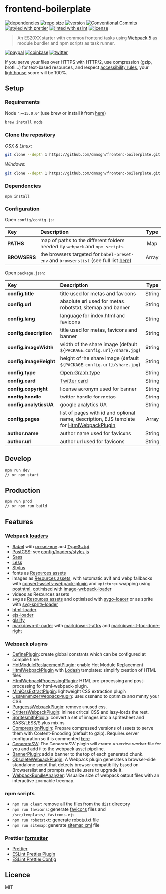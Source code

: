 # frontend-boilerplate

[![dependencies](https://img.shields.io/librariesio/release/npm/frontend-boilerplate)](https://github.com/dmnsgn/frontend-boilerplate/blob/main/package.json)
[![repo size](https://img.shields.io/github/repo-size/dmnsgn/frontend-boilerplate)](https://github.com/dmnsgn/frontend-boilerplate)
[![version](https://img.shields.io/github/package-json/v/dmnsgn/frontend-boilerplate/master)](https://github.com/dmnsgn/frontend-boilerplate/blob/master/package.json)
[![Conventional Commits](https://img.shields.io/badge/Conventional%20Commits-1.0.0-fa6673.svg)](https://conventionalcommits.org)
[![styled with prettier](https://img.shields.io/badge/styled_with-Prettier-f8bc45.svg?logo=prettier)](https://github.com/prettier/prettier)
[![linted with eslint](https://img.shields.io/badge/linted_with-ES_Lint-4B32C3.svg?logo=eslint)](https://github.com/eslint/eslint)
[![license](https://img.shields.io/github/license/dmnsgn/frontend-boilerplate)](https://github.com/dmnsgn/frontend-boilerplate/blob/main/LICENSE.md)

> An ES20XX starter with common frontend tasks using [Webpack 5](https://webpack.js.org/) as module bundler and npm scripts as task runner.

[![paypal](https://img.shields.io/badge/donate-paypal-informational?logo=paypal)](https://paypal.me/dmnsgn)
[![coinbase](https://img.shields.io/badge/donate-coinbase-informational?logo=coinbase)](https://commerce.coinbase.com/checkout/56cbdf28-e323-48d8-9c98-7019e72c97f3)
[![twitter](https://img.shields.io/twitter/follow/dmnsgn?style=social)](https://twitter.com/dmnsgn)

If you serve your files over HTTPS with HTTP/2, use compression (gzip, brotli...) for text-based resources, and respect [accessibility rules](https://developers.google.com/web/fundamentals/accessibility/), your [lighthouse](https://developers.google.com/web/tools/lighthouse/) score will be 100%.

## Setup

### Requirements

Node `">=15.0.0"` (use brew or install it from [here](http://nodejs.org/download/))

```bash
brew install node
```

### Clone the repository

_OSX & Linux_:

```bash
git clone --depth 1 https://github.com/dmnsgn/frontend-boilerplate.git && cd frontend-boilerplate && rm -rf .git && git init
```

_Windows_:

```bash
git clone --depth 1 https://github.com/dmnsgn/frontend-boilerplate.git && cd frontend-boilerplate && rd /s /q .git && git init
```

### Dependencies

```bash
npm install
```

### Configuration

Open `config/config.js`:

| Key          | Description                                                                                                                | Type  |
| :----------- | :------------------------------------------------------------------------------------------------------------------------- | :---: |
| **PATHS**    | map of paths to the different folders needed by `webpack` and `npm scripts`                                                |  Map  |
| **BROWSERS** | the browsers targeted for `babel-preset-env` and `browserslist` (see full list [here](https://github.com/ai/browserslist)) | Array |

Open `package.json`:

| Key                    | Description                                                                                                                                     |  Type  |
| :--------------------- | :---------------------------------------------------------------------------------------------------------------------------------------------- | :----: |
| **config.title**       | title used for metas and favicons                                                                                                               | String |
| **config.url**         | absolute url used for metas, robotstxt, sitemap and banner                                                                                      | String |
| **config.lang**        | language for index.html and favicons                                                                                                            | String |
| **config.description** | title used for metas, favicons and banner                                                                                                       | String |
| **config.imageWidth**  | width of the share image (default `${PACKAGE.config.url}/share.jpg`)                                                                            | String |
| **config.imageHeight** | height of the share image (default `${PACKAGE.config.url}/share.jpg`)                                                                           | String |
| **config.type**        | [Open Graph type](https://ogp.me/#types)                                                                                                        | String |
| **config.card**        | [Twitter card](https://developer.twitter.com/en/docs/twitter-for-websites/cards/guides/getting-started)                                         | String |
| **config.copyright**   | license acronym used for banner                                                                                                                 | String |
| **config.handle**      | twitter handle for metas                                                                                                                        | String |
| **config.analyticsUA** | google analytics UA                                                                                                                             | String |
| **config.pages**       | list of pages with id and optional name, description, EJS template for [HtmlWebpackPlugin](https://webpack.js.org/plugins/html-webpack-plugin/) | Array  |
| **author.name**        | author name used for favicons                                                                                                                   | String |
| **author.url**         | author url used for favicons                                                                                                                    | String |

## Develop

```bash
npm run dev
// or npm start
```

## Production

```bash
npm run prod
// or npm run build
```

## Features

### Webpack [loaders](https://webpack.js.org/loaders/)

- [Babel](https://babeljs.io/) with [preset-env](https://github.com/babel/babel/tree/master/packages/babel-preset-env) and [TypeScript](https://github.com/babel/babel/tree/master/packages/babel-preset-typescript)
- [PostCSS](https://github.com/postcss/postcss): see [config/loaders/styles.js](./config/loaders/styles.js)
- [Sass](http://sass-lang.com/)
- [Less](http://lesscss.org/)
- [Stylus](http://stylus-lang.com/)
- fonts as [Resources assets](https://webpack.js.org/guides/asset-modules/#resource-assets)
- images as [Resources assets](https://webpack.js.org/guides/asset-modules/#resource-assets), with automatic avif and webp fallbacks with [convert-assets-webpack-plugin](https://github.com/dmnsgn/convert-assets-webpack-plugin/) and `<picture>` wrapping using [posthtml](https://posthtml.org/), optimised with [image-webpack-loader](https://github.com/tcoopman/image-webpack-loader)
- videos as [Resources assets](https://webpack.js.org/guides/asset-modules/#resource-assets)
- svg as [Resources assets](https://webpack.js.org/guides/asset-modules/#resource-assets) and optimised with [svgo-loader](https://github.com/rpominov/svgo-loader) or as sprite with [svg-sprite-loader](https://github.com/JetBrains/svg-sprite-loader)
- [html-loader](https://github.com/webpack-contrib/html-loader)
- [ejs-loader](https://github.com/okonet/ejs-loader)
- [glslify](https://github.com/stackgl/glslify)
- [markdown-it-loader](https://github.com/unindented/markdown-it-loader) with [markdown-it-attrs](https://github.com/arve0/markdown-it-attrs) and [markdown-it-toc-done-right](https://github.com/nagaozen/markdown-it-toc-done-right)

### Webpack [plugins](https://webpack.js.org/plugins/)

- [DefinePlugin](https://webpack.js.org/plugins/define-plugin/): create global constants which can be configured at compile time
- [HotModuleReplacementPlugin](https://webpack.js.org/plugins/hot-module-replacement-plugin/): enable Hot Module Replacement
- [HtmlWebpackPlugin](https://webpack.js.org/plugins/html-webpack-plugin/) with [Lodash](https://lodash.com/docs/4.17.5#template) templates: simplify creation of HTML files
- [HtmlWebpackProcessingPlugin](https://github.com/haoliangyu/html-webpack-processing-plugin#readme): HTML pre-processing and post-processing for html-webpack-plugin.
- [MiniCssExtractPlugin](https://webpack.js.org/plugins/mini-css-extract-plugin/): lightweight CSS extraction plugin
- [CssMinimizerWebpackPlugin](https://webpack.js.org/plugins/css-minimizer-webpack-plugin/): uses cssnano to optimize and minify your CSS.
- [PurgecssWebpackPlugin](https://github.com/FullHuman/purgecss/tree/master/packages/purgecss-webpack-plugin): remove unused css.
- [CrittersWebpackPlugin](https://github.com/GoogleChromeLabs/critters): inlines critical CSS and lazy-loads the rest.
- [SpritesmithPlugin](https://github.com/mixtur/webpack-spritesmith): convert a set of images into a spritesheet and SASS/LESS/Stylus mixins
- [CompressionPlugin](https://github.com/webpack-contrib/compression-webpack-plugin): Prepare compressed versions of assets to serve them with Content-Encoding (default to gzip). Requires server configuration so it is commented [here](./config/plugins.js)
- [GenerateSW](https://developers.google.com/web/tools/workbox/modules/workbox-webpack-plugin): The GenerateSW plugin will create a service worker file for you and add it to the webpack asset pipeline.
- [BannerPlugin](https://webpack.js.org/plugins/banner-plugin/): add a banner to the top of each generated chunk.
- [ObsoleteWebpackPlugin](https://github.com/ElemeFE/obsolete-webpack-plugin): A Webpack plugin generates a browser-side standalone script that detects browser compatibility based on Browserslist and prompts website users to upgrade it.
- [WebpackBundleAnalyzer](https://github.com/webpack-contrib/webpack-bundle-analyzer): Visualize size of webpack output files with an interactive zoomable treemap.

### npm scripts

- `npm run clean`: remove all the files from the `dist` directory
- `npm run favicons`: generate [favicons](https://github.com/evilebottnawi/favicons) files and `/src/templates/_favicons.ejs`
- `npm run robotstxt`: generate [robots.txt](https://github.com/itgalaxy/generate-robotstxt) file
- `npm run sitemap`: generate [sitemap.xml](https://github.com/ekalinin/sitemap.js) file

### Prettier [formatter](https://github.com/prettier/prettier)

- [Prettier](https://github.com/prettier/prettier)
- [ESLint Prettier Plugin](https://github.com/prettier/eslint-plugin-prettier)
- [ESLint Prettier Config](https://github.com/prettier/eslint-config-prettier)

## Licence

MIT
